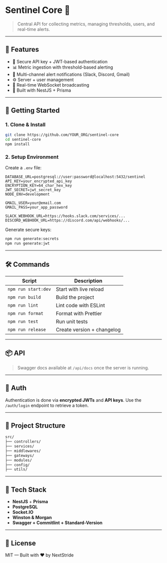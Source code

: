 # Sentinel Core 🧠

> Central API for collecting metrics, managing thresholds, users, and real-time alerts.

---

## 🔧 Features

- 🔐 Secure API key + JWT-based authentication
- 📊 Metric ingestion with threshold-based alerting
- 📣 Multi-channel alert notifications (Slack, Discord, Gmail)
- ⚙️ Server + user management
- 🔌 Real-time WebSocket broadcasting
- 🧱 Built with NestJS + Prisma

---

## 🚀 Getting Started

### 1. Clone & Install

```bash
git clone https://github.com/YOUR_ORG/sentinel-core
cd sentinel-core
npm install
```

### 2. Setup Environment

Create a `.env` file:

```env
DATABASE_URL=postgresql://user:password@localhost:5432/sentinel
API_KEY=your_encrypted_api_key
ENCRYPTION_KEY=64_char_hex_key
JWT_SECRET=jwt_secret_key
NODE_ENV=development

GMAIL_USER=your@email.com
GMAIL_PASS=your_app_password

SLACK_WEBHOOK_URL=https://hooks.slack.com/services/...
DISCORD_WEBHOOK_URL=https://discord.com/api/webhooks/...
```

Generate secure keys:

```bash
npm run generate:secrets
npm run generate:jwt
```
---

## 🛠 Commands

| Script              | Description                     |
|---------------------|---------------------------------|
| `npm run start:dev` | Start with live reload          |
| `npm run build`     | Build the project               |
| `npm run lint`      | Lint code with ESLint           |
| `npm run format`    | Format with Prettier            |
| `npm run test`      | Run unit tests                  |
| `npm run release`   | Create version + changelog      |

---

## 📦 API

> Swagger docs available at `/api/docs` once the server is running.

---

## 🔐 Auth

Authentication is done via **encrypted JWTs** and **API keys**. Use the `/auth/login` endpoint to retrieve a token.

---

## 🧠 Project Structure

```bash
src/
├── controllers/
├── services/
├── middlewares/
├── gateways/
├── modules/
├── config/
├── utils/
```

---

## 🧪 Tech Stack

- **NestJS** + **Prisma**
- **PostgreSQL**
- **Socket.IO**
- **Winston & Morgan**
- **Swagger + Commitlint + Standard-Version**

---

## 📜 License

MIT — Built with ♥ by NextStride
